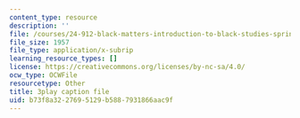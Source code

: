 ```yaml
---
content_type: resource
description: ''
file: /courses/24-912-black-matters-introduction-to-black-studies-spring-2017/b73f8a3227695129b5887931866aac9f_TFLHRW3ldOA.vtt
file_size: 1957
file_type: application/x-subrip
learning_resource_types: []
license: https://creativecommons.org/licenses/by-nc-sa/4.0/
ocw_type: OCWFile
resourcetype: Other
title: 3play caption file
uid: b73f8a32-2769-5129-b588-7931866aac9f
---
```

